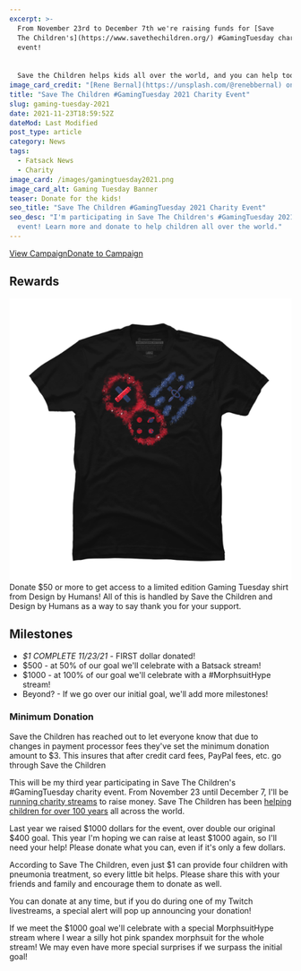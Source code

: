 ```yaml
---
excerpt: >-
  From November 23rd to December 7th we're raising funds for [Save
  The Children's](https://www.savethechildren.org/) #GamingTuesday charity
  event!


  Save the Children helps kids all over the world, and you can help too! Our goal this year is $1000. Donate today!
image_card_credit: "[Rene Bernal](https://unsplash.com/@renebbernal) on Unsplash"
title: "Save The Children #GamingTuesday 2021 Charity Event"
slug: gaming-tuesday-2021
date: 2021-11-23T18:59:52Z
dateMod: Last Modified
post_type: article
category: News
tags:
  - Fatsack News
  - Charity
image_card: /images/gamingtuesday2021.png
image_card_alt: Gaming Tuesday Banner
teaser: Donate for the kids!
seo_title: "Save The Children #GamingTuesday 2021 Charity Event"
seo_desc: "I'm participating in Save The Children's #GamingTuesday 2021 charity
  event! Learn more and donate to help children all over the world."
---
```

<div class="flex flex-wrap justify-center pb-8"><a href="https://tiltify.com/@fatsackfails/fatsackfails-gaming-tuesday-2021" target="_blank" class="fs-btn mr-4">View Campaign</a><a href="https://donate.tiltify.com/@fatsackfails/fatsackfails-gaming-tuesday-2021" target="_blank" class="fs-btn">Donate to Campaign</a></div>

## Rewards
![Limited edition Gaming Tuesday shirt by Design by Humans](/images/shirt-reward-gamingtuesday2021.png)
Donate $50 or more to get access to a limited edition Gaming Tuesday shirt from Design by Humans! All of this is handled by Save the Children and Design by Humans as a way to say thank you for your support.

## Milestones
- *$1 COMPLETE 11/23/21* - FIRST dollar donated!
- $500 - at 50% of our goal we'll celebrate with a Batsack stream!
- $1000 - at 100% of our goal we'll celebrate with a #MorphsuitHype stream!
- Beyond? - If we go over our initial goal, we'll add more milestones!

### Minimum Donation
Save the Children has reached out to let everyone know that due to changes in payment processor fees they've set the minimum donation amount to $3. This insures that after credit card fees, PayPal fees, etc. go through Save the Children

This will be my third year participating in Save The Children's #GamingTuesday charity event. From November 23 until December 7, I'll be <a href="https://tiltify.com/@fatsackfails/fatsackfails-gaming-tuesday-2021" target="_blank">running charity streams</a> to raise money. Save The Children has been <a href="https://www.savethechildren.org/us/what-we-do" target="_blank">helping children for over 100 years</a> all across the world.

Last year we raised $1000 dollars for the event, over double our original $400 goal. This year I'm hoping we can raise at least $1000 again, so I'll need your help! Please donate what you can, even if it's only a few dollars.

According to Save The Children, even just $1 can provide four children with pneumonia treatment, so every little bit helps. Please share this with your friends and family and encourage them to donate as well.

You can donate at any time, but if you do during one of my Twitch livestreams, a special alert will pop up announcing your donation!

If we meet the $1000 goal we'll celebrate with a special MorphsuitHype stream where I wear a silly hot pink spandex morphsuit for the whole stream! We may even have more special surprises if we surpass the initial goal!
